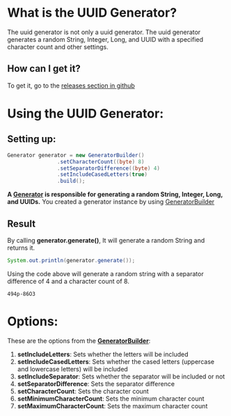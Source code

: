 # What is the UUID Generator? 
The uuid generator is not only a uuid generator. The uuid generator generates a random String, Integer, Long, and UUID with a specified character count and other settings.
## How can I get it?
To get it, go to the <a href="https://github.com/BrokenEarthDev/uuid-generator/releases/tag/v1.0">releases section in github</a>
# Using the UUID Generator:
## Setting up:
```java
Generator generator = new GeneratorBuilder()
                .setCharacterCount((byte) 8)
                .setSeparatorDifference((byte) 4)
                .setIncludeCasedLetters(true)
                .build();
```

**A <a href="https://gitlab.com/BrokenEarth/uuid-generator/blob/master/src/main/java/me/brokenearthdev/uuidgenerator/Generator.java">Generator</a> is responsible for generating a random String, Integer, Long, and UUIDs.** You created a generator instance by using <a href="https://gitlab.com/BrokenEarth/uuid-generator/blob/master/src/main/java/me/brokenearthdev/uuidgenerator/GeneratorBuilder.java">GeneratorBuilder</a>

## Result
By calling **generator.generate()**, It will generate a random String and returns it.
```java
System.out.println(generator.generate());
```
Using the code above will generate a random string with a separator difference of 4 and a character count of 8.
```
494p-86O3
```

# Options:
These are the options from the **<a href="https://gitlab.com/BrokenEarth/uuid-generator/blob/master/src/main/java/me/brokenearthdev/uuidgenerator/GeneratorBuilder.java">GeneratorBuilder</a>**:

<ol>
  <li><strong>setIncludeLetters</strong>: Sets whether the letters will be included</li>
  <li><strong>setIncludeCasedLetters</strong>: Sets whether the cased letters (uppercase and lowercase letters) will be included</li>
  <li><strong>setIncludeSeparator</strong>: Sets whether the separator will be included or not</li>
  <li><strong>setSeparatorDifference</strong>: Sets the separator difference</li>
  <li><strong>setCharacterCount</strong>: Sets the character count</li>
  <li><strong>setMinimumCharacterCount</strong>: Sets the minimum character count</li>
  <li><strong>setMaximumCharacterCount</strong>: Sets the maximum character count</li>
</ol>

